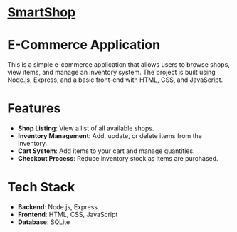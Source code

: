 # [SmartShop](frontend/index.html)
# E-Commerce Application

This is a simple e-commerce application that allows users to browse shops, view items, and manage an inventory system. The project is built using Node.js, Express, and a basic front-end with HTML, CSS, and JavaScript.

# Features

- **Shop Listing**: View a list of all available shops.
- **Inventory Management**: Add, update, or delete items from the inventory.
- **Cart System**: Add items to your cart and manage quantities.
- **Checkout Process**: Reduce inventory stock as items are purchased.

# Tech Stack

- **Backend**: Node.js, Express
- **Frontend**: HTML, CSS, JavaScript
- **Database**: SQLite
